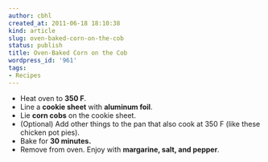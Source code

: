 ```yaml
---
author: cbhl
created_at: 2011-06-18 18:10:38
kind: article
slug: oven-baked-corn-on-the-cob
status: publish
title: Oven-Baked Corn on the Cob
wordpress_id: '961'
tags:
- Recipes
---
```


-   Heat oven to **350 F**.
-   Line a **cookie sheet** with **aluminum foil**.
-   Lie **corn cobs** on the cookie sheet.
-   (Optional) Add other things to the pan that also cook at 350 F (like
    these chicken pot pies).
-   Bake for **30 minutes.**
-   Remove from oven. Enjoy with **margarine, salt, and pepper**.

